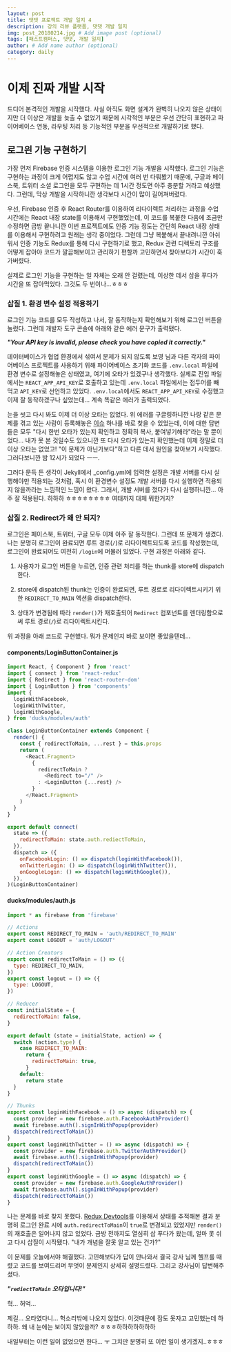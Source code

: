 ```yaml
---
layout: post
title: 댓댓 프로젝트 개발 일지 4
description: 강의 리뷰 플랫폼, 댓댓 개발 일지
img: post_20180214.jpg # Add image post (optional)
tags: [패스트캠퍼스, 댓댓, 개발 일지]
author: # Add name author (optional)
category: daily
---
```

# 이제 진짜 개발 시작

드디어 본격적인 개발을 시작했다. 사실 아직도 화면 설계가 완벽히 나오지 않은 상태이지만 더 이상은 개발을 늦출 수 없었기 때문에 시각적인 부분은 우선 간단히 표현하고 파이어베이스 연동, 라우팅 처리 등 기능적인 부분을 우선적으로 개발하기로 했다.

## 로그읜 기능 구현하기

가장 먼저 Firebase 인증 시스템을 이용한 로그인 기능 개발을 시작했다. 로그인 기능은 구현하는 과정이 크게 어렵지도 않고 수업 시간에 여러 번 다뤄봤기 때문에, 구글과 페이스북, 트위터 소셜 로그인을 모두 구현하는 데 1시간 정도면 아주 충분할 거라고 예상했다. 그런데, 막상 개발을 시작하니깐 생각보다 시간이 많이 길어져버렸다.

우선, Firebase 인증 후 React Router를 이용하여 리다이렉트 처리하는 과정을 수업 시간에는 React 내장 state를 이용해서 구현했었는데, 이 코드를 복붙한 다음에 조금만 수정하면 금방 끝나니깐 이번 프로젝트에도 인증 기능 정도는 간단히 React 내장 상태를 이용해서 구현하려고 원래는 생각 중이었다. 그런데 그냥 복붙해서 끝내려니깐 아쉬워서 인증 기능도 Redux를 통해 다시 구현하기로 했고, Redux 관련 디렉토리 구조를 어떻게 잡아야 코드가 깔끔해보이고 관리하기 편할까 고민하면서 찾아보다가 시간이 훅 가버렸다.

실제로 로그인 기능을 구현하는 일 자체는 오래 안 걸렸는데, 이상한 데서 삽을 푸다가 시간을 또 잡아먹었다. 그것도 두 번이나...ㅎㅎㅎ

### 삽질 1. 환경 변수 설정 적용하기

로그인 기능 코드를 모두 작성하고 나서, 잘 동작하는지 확인해보기 위해 로그인 버튼을 눌렀다. 그런데 개발자 도구 콘솔에 아래와 같은 에러 문구가 출력됐다.

***"Your API key is invalid, please check you have copied it correctly."***

데이터베이스가 협업 환경에서 섞여서 문제가 되지 않도록 보영 님과 다른 각자의 파이어베이스 프로젝트를 사용하기 위해 파이어베이스 초기화 코드를 `.env.local` 파일에 환경 변수로 설정해놓은 상태였고, 여기에 오타가 있겠구나 생각했다. 실제로 진입 파일에서는 `REACT_APP_API_KEY`로 호출하고 있는데 `.env.local` 파일에서는 접두어를 빼먹고 `API_KEY`로 선언하고 있었다. `.env.local`에서도 `REACT_APP_API_KEY`로 수정했고 이제 잘 동작하겠구나 싶었는데... 계속 똑같은 에러가 출력되었다.

눈을 씻고 다시 봐도 이제 더 이상 오타는 없었다. 위 에러를 구글링하니깐 나랑 같은 문제를 겪고 있는 사람이 등록해놓은 [이슈](https://github.com/firebase/quickstart-js/issues/61) 하나를 바로 찾을 수 있었는데, 이에 대한 답변들은 모두 "다시 한번 오타가 있는지 확인하고 정확히 복사, 붙여넣기해라"라는 말 뿐이었다... 내가 못 본 것일수도 있으니깐 또 다시 오타가 있는지 확인했는데 이제 정말로 더 이상 오타는 없었고! "이 문제가 아닌가보다"하고 다른 데서 원인을 찾아보기 시작했다. 그러다보니깐 밤 12시가 되었다 ㅡㅡ.

그러다 문득 든 생각이 Jekyll에서 _config.yml에 입력한 설정은 개발 서버를 다시 실행해야만 적용되는 것처럼, 혹시 이 환경변수 설정도 개발 서버를 다시 실행하면 적용되지 않을까라는 느낌적인 느낌이 왔다. 그래서, 개발 서버를 껐다가 다시 실행하니깐... 아주 잘 적용된다. 하하하 ㅎㅎㅎㅎㅎㅎㅎㅎ 여태까지 대체 뭐한거지?

### 삽질 2. Redirect가 왜 안 되지?

로그인은 페이스북, 트위터, 구글 모두 이제 아주 잘 동작한다. 그런데 또 문제가 생겼다. 나는 분명히 로그인이 완료되면 루트 경로(`/`)로 리다이렉트되도록 코드를 작성했는데, 로그인이 완료되어도 여전히 `/login`에 머물러 있었다. 구현 과정은 아래와 같다.

1. 사용자가 로그인 버튼을 누르면, 인증 관련 처리를 하는 thunk를 store에 dispatch한다.

2. store에 dispatch된 thunk는 인증이 완료되면, 루트 경로로 리다이렉트시키기 위한 `REDIRECT_TO_MAIN` 액션을 dispatch한다.

3. 상태가 변경됨에 따라 `render()`가 재호출되어 `Redirect` 컴포넌트를 렌더링함으로써  루트 경로(`/`)로 리다이렉트시킨다.

위 과정을 아래 코드로 구현했다. 뭐가 문제인지 바로 보이면 좋았을텐데...

#### components/LoginButtonContainer.js

```javascript
import React, { Component } from 'react'
import { connect } from 'react-redux'
import { Redirect } from 'react-router-dom'
import { LoginButton } from 'components'
import {
  loginWithFacebook,
  loginWithTwitter,
  loginWithGoogle,
} from 'ducks/modules/auth'

class LoginButtonContainer extends Component {
  render() {
    const { redirectToMain, ...rest } = this.props
    return (
      <React.Fragment>
        {
          redirectToMain ?
            <Redirect to="/" />
          : <LoginButton {...rest} />
        }
      </React.Fragment>
    )
  }
}

export default connect(
  state => ({
    redirectToMain: state.auth.rediectToMain,
  }),
  dispatch => ({
    onFacebookLogin: () => dispatch(loginWithFacebook()),
    onTwitterLogin: () => dispatch(loginWithTwitter()),
    onGoogleLogin: () => dispatch(loginWithGoogle()),
  }),
)(LoginButtonContainer)
```

#### ducks/modules/auth.js

```javascript
import * as firebase from 'firebase'

// Actions
export const REDIRECT_TO_MAIN = 'auth/REDIRECT_TO_MAIN'
export const LOGOUT = 'auth/LOGOUT'

// Action Creators
export const redirectToMain = () => ({
  type: REDIRECT_TO_MAIN,
})
export const logout = () => ({
  type: LOGOUT,
})

// Reducer
const initialState = {
  redirectToMain: false,
}

export default (state = initialState, action) => {
  switch (action.type) {
    case REDIRECT_TO_MAIN:
      return {
        redirectToMain: true,
      }
    default:
      return state
  }
}

// Thunks
export const loginWithFacebook = () => async (dispatch) => {
  const provider = new firebase.auth.FacebookAuthProvider()
  await firebase.auth().signInWithPopup(provider)
  dispatch(redirectToMain())
}
export const loginWithTwitter = () => async (dispatch) => {
  const provider = new firebase.auth.TwitterAuthProvider()
  await firebase.auth().signInWithPopup(provider)
  dispatch(redirectToMain())
}
export const loginWithGoogle = () => async (dispatch) => {
  const provider = new firebase.auth.GoogleAuthProvider()
  await firebase.auth().signInWithPopup(provider)
  dispatch(redirectToMain())
}
```

나는 문제를 바로 찾지 못했다. [Redux Devtools](https://github.com/zalmoxisus/redux-devtools-extension)를 이용해서 상태를 추적해본 결과 분명히 로그인 완료 시에 `auth.redirectToMain`이 `true`로 변경되고 있었지만 `render()`의 재호출은 일어나지 않고 있었다. 금방 전까지도 열심히 삽 푸다가 왔는데, 얼마 못 쉬고 다시 삽질이 시작됐다. "내가 개념을 잘못 알고 있는 건가?"

이 문제를 오늘에서야 해결했다. 고민해보다가 답이 안나와서 결국 강사 님께 헬프를 때렸고 코드를 보여드리며 무엇이 문제인지 상세히 설명드렸다. 그리고 강사님이 답변해주셨다.

***"`rediectToMain` 오타입니다!"***

헉... 허억...

제길... 오타였다니... 헉소리밖에 나오지 않았다. 이것때문에 잠도 못자고 고민했는데 하하하. 왜 내 눈에는 보이지 않았을까? ㅎㅎㅎ하하하하하하하

내일부터는 이런 일이 없었으면 한다... ㅜ 그치만 분명히 또 이런 일이 생기겠지..ㅎㅎㅎ

